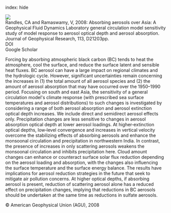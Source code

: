 index: hide

<div class="Citation">
    <div class="Citation-thumb CitationThumb-linked"  data-href="https://doi.org/10.1029/2008jd010140">
      <img src="https://static.claimspace.cloud/climate-study-static/refs/thumbs/12/Randles_and_Ramaswamy_2008-thumb.png" />
    </div>

  <div class="Citation-body">
    <div class="Citation-text">Randles, CA and Ramaswamy, V, 2008: Absorbing aerosols over Asia: A Geophysical Fluid Dynamics Laboratory general circulation model sensitivity study of model response to aerosol optical depth and aerosol absorption. <span class="Article-journal">Journal of Geophysical Research, </span><span class="Article-volume">113, </span>D21203pp.</div>
    <div class="Citation-links">
      <div class="CitationLink" data-href="https://doi.org/10.1029/2008jd010140">
        <div class="CitationLink-icon CitationLink-Doi"></div>
        <div class="CitationLink-text">DOI</div>
      </div>
      <div class="CitationLink" data-href="https://scholar.google.com/scholar?q=10.1029/2008jd010140">
        <div class="CitationLink-icon CitationLink-Scholar"></div>
        <div class="CitationLink-text">Google Scholar</div>
      </div>
    </div>
  </div>
</div>

Forcing by absorbing atmospheric black carbon (BC) tends to heat the atmosphere, cool the surface, and reduce the surface latent and sensible heat fluxes. BC aerosol can have a large impact on regional climates and the hydrologic cycle. However, significant uncertainties remain concerning the increases in (1) the total amount of all aerosol species and (2) the amount of aerosol absorption that may have occurred over the 1950–1990 period. Focusing on south and east Asia, the sensitivity of a general circulation model's climate response (with prescribed sea surface temperatures and aerosol distributions) to such changes is investigated by considering a range of both aerosol absorption and aerosol extinction optical depth increases. We include direct and semidirect aerosol effects only. Precipitation changes are less sensitive to changes in aerosol absorption optical depth at lower aerosol loadings. At higher‐extinction optical depths, low‐level convergence and increases in vertical velocity overcome the stabilizing effects of absorbing aerosols and enhance the monsoonal circulation and precipitation in northwestern India. In contrast, the presence of increases in only scattering aerosols weakens the monsoonal circulation and inhibits precipitation here. Cloud amount changes can enhance or counteract surface solar flux reduction depending on the aerosol loading and absorption, with the changes also influencing the surface temperature and the surface energy balance. The results have implications for aerosol reduction strategies in the future that seek to mitigate air pollution concerns. At higher optical depths, if absorbing aerosol is present, reduction of scattering aerosol alone has a reduced effect on precipitation changes, implying that reductions in BC aerosols should be undertaken at the same time as reductions in sulfate aerosols.

<div class="Citation-copy">
&copy; American Geophysical Union (AGU), 2008
</div>